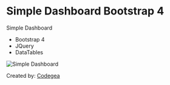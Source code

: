 # Simple Dashboard Bootstrap 4

Simple Dashboard
* Bootstrap 4
* JQuery
* DataTables

![Simple Dashboard](https://i.imgur.com/8D5SvGqr.png)

Created by: [Codegea](https://codegea.com)
